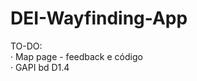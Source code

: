 DEI-Wayfinding-App
==================


TO-DO:<br>
· Map page - feedback e código<br>
· GAPI bd D1.4<br>
